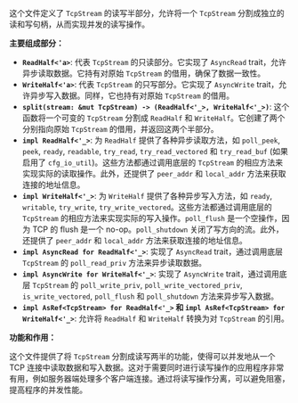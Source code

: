 这个文件定义了 `TcpStream` 的读写半部分，允许将一个 `TcpStream` 分割成独立的读和写句柄，从而实现并发的读写操作。

**主要组成部分：**

*   **`ReadHalf<'a>`**:  代表 `TcpStream` 的只读部分。它实现了 `AsyncRead` trait，允许异步读取数据。它持有对原始 `TcpStream` 的借用，确保了数据一致性。
*   **`WriteHalf<'a>`**: 代表 `TcpStream` 的只写部分。它实现了 `AsyncWrite` trait，允许异步写入数据。同样，它也持有对原始 `TcpStream` 的借用。
*   **`split(stream: &mut TcpStream) -> (ReadHalf<'_>, WriteHalf<'_>)`**:  这个函数将一个可变的 `TcpStream` 分割成 `ReadHalf` 和 `WriteHalf`。它创建了两个分别指向原始 `TcpStream` 的借用，并返回这两个半部分。
*   **`impl ReadHalf<'_>`**:  为 `ReadHalf` 提供了各种异步读取方法，如 `poll_peek`, `peek`, `ready`, `readable`, `try_read`, `try_read_vectored` 和 `try_read_buf` (如果启用了 `cfg_io_util`)。这些方法都通过调用底层的 `TcpStream` 的相应方法来实现实际的读取操作。此外，还提供了 `peer_addr` 和 `local_addr` 方法来获取连接的地址信息。
*   **`impl WriteHalf<'_>`**:  为 `WriteHalf` 提供了各种异步写入方法，如 `ready`, `writable`, `try_write`, `try_write_vectored`。这些方法都通过调用底层的 `TcpStream` 的相应方法来实现实际的写入操作。`poll_flush` 是一个空操作，因为 TCP 的 flush 是一个 no-op。`poll_shutdown` 关闭了写方向的流。此外，还提供了 `peer_addr` 和 `local_addr` 方法来获取连接的地址信息。
*   **`impl AsyncRead for ReadHalf<'_>`**:  实现了 `AsyncRead` trait，通过调用底层 `TcpStream` 的 `poll_read_priv` 方法来异步读取数据。
*   **`impl AsyncWrite for WriteHalf<'_>`**:  实现了 `AsyncWrite` trait，通过调用底层 `TcpStream` 的 `poll_write_priv`, `poll_write_vectored_priv`, `is_write_vectored`, `poll_flush` 和 `poll_shutdown` 方法来异步写入数据。
*   **`impl AsRef<TcpStream> for ReadHalf<'_>` 和 `impl AsRef<TcpStream> for WriteHalf<'_>`**:  允许将 `ReadHalf` 和 `WriteHalf` 转换为对 `TcpStream` 的引用。

**功能和作用：**

这个文件提供了将 `TcpStream` 分割成读写两半的功能，使得可以并发地从一个 TCP 连接中读取数据和写入数据。这对于需要同时进行读写操作的应用程序非常有用，例如服务器端处理多个客户端连接。通过将读写操作分离，可以避免阻塞，提高程序的并发性能。
